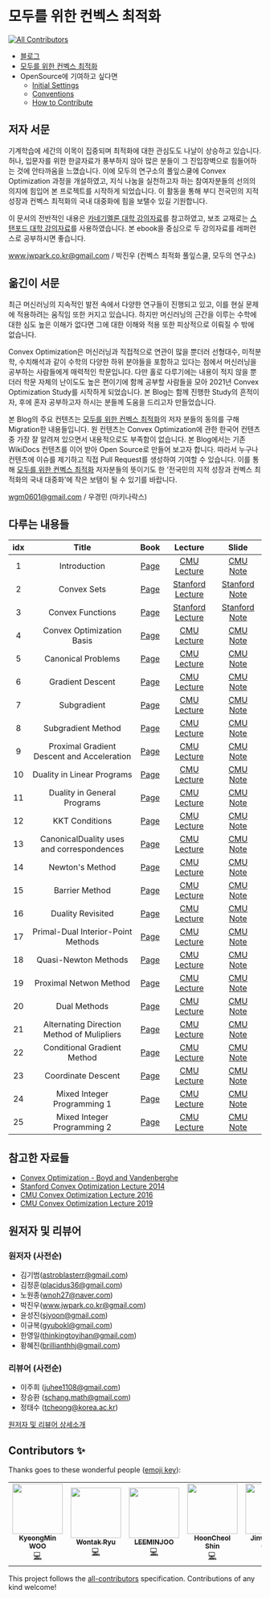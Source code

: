 # 모두를 위한 컨벡스 최적화
<!-- ALL-CONTRIBUTORS-BADGE:START - Do not remove or modify this section -->
[![All Contributors](https://img.shields.io/badge/all_contributors-7-orange.svg?style=flat-square)](#contributors-)
<!-- ALL-CONTRIBUTORS-BADGE:END -->

- [블로그](<https://convex-optimization-for-all.github.io/>)
- [모두를 위한 컨벡스 최적화](<https://wikidocs.net/book/1896>)
- OpenSource에 기여하고 싶다면
  - [Initial Settings](<https://convex-optimization-for-all.github.io/contribution/2021/01/27/initial_settings/>)
  - [Conventions](<https://convex-optimization-for-all.github.io/contribution/2021/02/03/conventions/>)
  - [How to Contribute](<https://convex-optimization-for-all.github.io/contribution/2021/01/27/how_to_contribute/>)

## 저자 서문

기계학습에 세간의 이목이 집중되며 최적화에 대한 관심도도 나날이 상승하고 있습니다. 허나, 입문자를 위한 한글자료가 풍부하지 않아 많은 분들이 그 진입장벽으로 힘들어하는 것에 안타까움을 느꼈습니다. 이에 모두의 연구소의 풀잎스쿨에 Convex Optimization 과정을 개설하였고, 지식 나눔을 실천하고자 하는 참여자분들의 선의의 의지에 힘입어 본 프로젝트를 시작하게 되었습니다. 이 활동을 통해 부디 전국민의 지적 성장과 컨벡스 최적화의 국내 대중화에 힘을 보탤수 있길 기원합니다.

이 문서의 전반적인 내용은 [카네기멜론 대학 강의자료](http://www.stat.cmu.edu/~ryantibs/convexopt-F16/)를 참고하였고, 보조 교재로는 [스탠포드 대학 강의자료](https://web.stanford.edu/~boyd/cvxbook/)를 사용하였습니다. 본 ebook을 중심으로 두 강의자료를 레퍼런스로 공부하시면 좋습니다.

www.jwpark.co.kr@gmail.com / 박진우 (컨벡스 최적화 풀잎스쿨, 모두의 연구소)

## 옮긴이 서문

최근 머신러닝의 지속적인 발전 속에서 다양한 연구들이 진행되고 있고, 이를 현실 문제에 적용하려는 움직임 또한 커지고 있습니다. 하지만 머신러닝의 근간을 이루는 수학에 대한 심도 높은 이해가 없다면 그에 대한 이해와 적용 또한 피상적으로 이뤄질 수 밖에 없습니다.

Convex Optimization은 머신러닝과 직접적으로 연관이 많을 뿐더러 선형대수, 미적분학, 수치해석과 같이 수학의 다양한 하위 분야들을 포함하고 있다는 점에서 머신러닝을 공부하는 사람들에게 매력적인 학문입니다. 다만 홀로 다루기에는 내용이 적지 않을 뿐더러 학문 자체의 난이도도 높은 편이기에 함께 공부할 사람들을 모아 2021년 Convex Optimization Study를 시작하게 되었습니다. 본 Blog는 함께 진행한 Study의 흔적이자, 후에 혼자 공부하고자 하시는 분들께 도움을 드리고자 만들었습니다.

본 Blog의 주요 컨텐츠는 [모두를 위한 컨벡스 최적화](<https://wikidocs.net/book/1896>)의 저자 분들의 동의를 구해 Migration한 내용들입니다. 원 컨텐츠는 Convex Optimization에 관한 한국어 컨텐츠 중 가장 잘 알려져 있으면서 내용적으로도 부족함이 없습니다. 본 Blog에서는 기존 WikiDocs 컨텐츠를 이어 받아 Open Source로 만들어 보고자 합니다. 따라서 누구나 컨텐츠에 이슈를 제기하고 직접 Pull Request를 생성하여 기여할 수 있습니다. 이를 통해 [모두를 위한 컨벡스 최적화](<https://wikidocs.net/book/1896>) 저자분들의 뜻이기도 한 '전국민의 지적 성장과 컨벡스 최적화의 국내 대중화'에 작은 보탬이 될 수 있기를 바랍니다.

wgm0601@gmail.com / 우경민 (마키나락스)


## 다루는 내용들

| idx | Title | Book | Lecture | Slide |
|:---:|:---:|:---:|:---:|:---:|
| 1 | Introduction | [Page](<https://wikidocs.net/17202>)  | [CMU Lecture](<https://www.youtube.com/watch?v=XFKBNJ14UmY&ab_channel=RyanT>)  | [CMU Note](<http://www.stat.cmu.edu/~ryantibs/convexopt-F16/lectures/intro.pdf>)  |
| 2 | Convex Sets | [Page](<https://wikidocs.net/17370>)  | [Stanford Lecture](<https://www.youtube.com/watch?v=P3W_wFZ2kUo&list=PL3940DD956CDF0622&index=3&ab_channel=Stanford>)  | [Stanford Note](<https://web.stanford.edu/class/ee364a/lectures/sets.pdf>)  |
| 3 | Convex Functions | [Page](<https://wikidocs.net/17267>)  | [Stanford Lecture](<https://www.youtube.com/watch?v=kcOodzDGV4c&list=PL3940DD956CDF0622&index=4&ab_channel=Stanford>)  | [Stanford Note](<https://see.stanford.edu/materials/lsocoee364a/03ConvexFunctions.pdf>)  |
| 4 | Convex Optimization Basis | [Page](<https://wikidocs.net/18335>)  | [CMU Lecture](<https://www.youtube.com/watch?v=Gij3dlqLUN8&list=PLjbUi5mgii6AVdvImLB9-Hako68p9MpIC&index=5&ab_channel=RyanT>)  | [CMU Note](<http://www.stat.cmu.edu/~ryantibs/convexopt-F16/lectures/convex-opt.pdf>)  |
| 5 | Canonical Problems | [Page](<https://wikidocs.net/17851>)  | [CMU Lecture](<http://www.stat.cmu.edu/~ryantibs/convexopt-F16/>)  | [CMU Note](<http://www.stat.cmu.edu/~ryantibs/convexopt-F16/>)  | 
| 6 | Gradient Descent | [Page](<https://wikidocs.net/18083>)  | [CMU Lecture](<http://www.stat.cmu.edu/~ryantibs/convexopt-F16/>)  | [CMU Note](<http://www.stat.cmu.edu/~ryantibs/convexopt-F16/>)  |
| 7 | Subgradient | [Page](<https://wikidocs.net/18714>)  | [CMU Lecture](<http://www.stat.cmu.edu/~ryantibs/convexopt-F16/>)  | [CMU Note](<http://www.stat.cmu.edu/~ryantibs/convexopt-F16/>)  |
| 8 | Subgradient Method | [Page](<https://wikidocs.net/18952>)  | [CMU Lecture](<http://www.stat.cmu.edu/~ryantibs/convexopt-F16/>)  | [CMU Note](<http://www.stat.cmu.edu/~ryantibs/convexopt-F16/>)  |
| 9 | Proximal Gradient Descent and Acceleration | [Page](<https://wikidocs.net/19031>)  | [CMU Lecture](<http://www.stat.cmu.edu/~ryantibs/convexopt-F16/>)  | [CMU Note](<http://www.stat.cmu.edu/~ryantibs/convexopt-F16/>)  |
| 10 | Duality in Linear Programs | [Page](<https://wikidocs.net/19932>)  | [CMU Lecture](<http://www.stat.cmu.edu/~ryantibs/convexopt-F16/>)  | [CMU Note](<http://www.stat.cmu.edu/~ryantibs/convexopt-F16/>)  | 
| 11 | Duality in General Programs | [Page](<https://wikidocs.net/20582>)  | [CMU Lecture](<http://www.stat.cmu.edu/~ryantibs/convexopt-F16/>)  | [CMU Note](<http://www.stat.cmu.edu/~ryantibs/convexopt-F16/>)  | 
| 12 | KKT Conditions | [Page](<https://wikidocs.net/20948>)  | [CMU Lecture](<http://www.stat.cmu.edu/~ryantibs/convexopt-F16/>)  | [CMU Note](<http://www.stat.cmu.edu/~ryantibs/convexopt-F16/>)  | 
| 13 | CanonicalDuality uses and correspondences | [Page](<https://wikidocs.net/20949>)  | [CMU Lecture](<http://www.stat.cmu.edu/~ryantibs/convexopt-F16/>)  | [CMU Note](<http://www.stat.cmu.edu/~ryantibs/convexopt-F16/>)  |
| 14 | Newton's Method | [Page](<https://wikidocs.net/21007>)  | [CMU Lecture](<http://www.stat.cmu.edu/~ryantibs/convexopt-F16/>)  | [CMU Note](<http://www.stat.cmu.edu/~ryantibs/convexopt-F16/>)  |
| 15 | Barrier Method | [Page](<https://wikidocs.net/21297>)  | [CMU Lecture](<http://www.stat.cmu.edu/~ryantibs/convexopt-F16/>)  | [CMU Note](<http://www.stat.cmu.edu/~ryantibs/convexopt-F16/>)  |
| 16 | Duality Revisited | [Page](<https://wikidocs.net/21643>)  | [CMU Lecture](<http://www.stat.cmu.edu/~ryantibs/convexopt-F16/>)  | [CMU Note](<http://www.stat.cmu.edu/~ryantibs/convexopt-F16/>)  |
| 17 | Primal-Dual Interior-Point Methods | [Page](<https://wikidocs.net/17851>)  | [CMU Lecture](<http://www.stat.cmu.edu/~ryantibs/convexopt-F16/>)  | [CMU Note](<http://www.stat.cmu.edu/~ryantibs/convexopt-F16/>)  |
| 18 | Quasi-Newton Methods | [Page](<https://wikidocs.net/21979>)  | [CMU Lecture](<http://www.stat.cmu.edu/~ryantibs/convexopt-F16/>)  | [CMU Note](<http://www.stat.cmu.edu/~ryantibs/convexopt-F16/>)  |
| 19 | Proximal Netwon Method | [Page](<https://wikidocs.net/22424>)  | [CMU Lecture](<http://www.stat.cmu.edu/~ryantibs/convexopt-F16/>)  | [CMU Note](<http://www.stat.cmu.edu/~ryantibs/convexopt-F16/>)  | 
| 20 | Dual Methods | [Page](<https://wikidocs.net/22602>)  | [CMU Lecture](<http://www.stat.cmu.edu/~ryantibs/convexopt-F16/>)  | [CMU Note](<http://www.stat.cmu.edu/~ryantibs/convexopt-F16/>)  | 
| 21 | Alternating Direction Method of Mulipliers | [Page](<https://wikidocs.net/22687>)  | [CMU Lecture](<http://www.stat.cmu.edu/~ryantibs/convexopt-F16/>)  | [CMU Note](<http://www.stat.cmu.edu/~ryantibs/convexopt-F16/>)  |
| 22 | Conditional Gradient Method | [Page](<https://wikidocs.net/22688>)  | [CMU Lecture](<http://www.stat.cmu.edu/~ryantibs/convexopt-F16/>)  | [CMU Note](<http://www.stat.cmu.edu/~ryantibs/convexopt-F16/>)  |
| 23 | Coordinate Descent | [Page](<https://wikidocs.net/23359>)  | [CMU Lecture](<http://www.stat.cmu.edu/~ryantibs/convexopt-F16/>)  | [CMU Note](<http://www.stat.cmu.edu/~ryantibs/convexopt-F16/>)  |
| 24 | Mixed Integer Programming 1 | [Page](<https://wikidocs.net/23447>)  | [CMU Lecture](<http://www.stat.cmu.edu/~ryantibs/convexopt-F16/>)  | [CMU Note](<http://www.stat.cmu.edu/~ryantibs/convexopt-F16/>)  |
| 25 | Mixed Integer Programming 2 | [Page](<https://wikidocs.net/23718>)  | [CMU Lecture](<http://www.stat.cmu.edu/~ryantibs/convexopt-F16/>)  | [CMU Note](<http://www.stat.cmu.edu/~ryantibs/convexopt-F16/>)  |

## 참고한 자료들

- [Convex Optimization - Boyd and Vandenberghe](<https://web.stanford.edu/~boyd/cvxbook/>)
- [Stanford Convex Optimization Lecture 2014](<https://www.youtube.com/playlist?list=PL3940DD956CDF0622>)
- [CMU Convex Optimization Lecture 2016](<http://www.stat.cmu.edu/~ryantibs/convexopt-F16/>)
- [CMU Convex Optimization Lecture 2019](<http://www.stat.cmu.edu/~ryantibs/convexopt/>)

## 원저자 및 리뷰어

### 원저자 (사전순)

- 김기범(astroblasterr@gmail.com)
- 김정훈(placidus36@gmail.com)
- 노원종(wnoh27@naver.com)
- 박진우(www.jwpark.co.kr@gmail.com)
- 윤성진(sjyoon@gmail.com)
- 이규복(gyubokl@gmail.com)
- 한영일(thinkingtoyihan@gmail.com)
- 황혜진(brillianthhj@gmail.com)

### 리뷰어 (사전순)

- 이주희 (juhee1108@gmail.com)
- 장승환 (schang.math@gmail.com)
- 정태수 (tcheong@korea.ac.kr)

[원저자 및 리뷰어 상세소개](<https://wikidocs.net/17197>)

## Contributors ✨

Thanks goes to these wonderful people ([emoji key](https://allcontributors.org/docs/en/emoji-key)):

<!-- ALL-CONTRIBUTORS-LIST:START - Do not remove or modify this section -->
<!-- prettier-ignore-start -->
<!-- markdownlint-disable -->
<table>
  <tr>
    <td align="center"><a href="http://www.linkedin.com/in/enfow"><img src="https://avatars.githubusercontent.com/u/31348169?v=4?s=100" width="100px;" alt=""/><br /><sub><b>KyeongMin WOO</b></sub></a><br /><a href="https://github.com/convex-optimization-for-all/convex-optimization-for-all.github.io/commits?author=enfow" title="Code">💻</a></td>
    <td align="center"><a href="https://github.com/RRoundTable"><img src="https://avatars.githubusercontent.com/u/27891090?v=4?s=100" width="100px;" alt=""/><br /><sub><b>Wontak Ryu</b></sub></a><br /><a href="https://github.com/convex-optimization-for-all/convex-optimization-for-all.github.io/commits?author=RRoundTable" title="Code">💻</a></td>
    <td align="center"><a href="https://github.com/LEEMINJOO"><img src="https://avatars.githubusercontent.com/u/42792260?v=4?s=100" width="100px;" alt=""/><br /><sub><b>LEEMINJOO</b></sub></a><br /><a href="https://github.com/convex-optimization-for-all/convex-optimization-for-all.github.io/commits?author=LEEMINJOO" title="Code">💻</a></td>
    <td align="center"><a href="https://github.com/hunhoon21"><img src="https://avatars.githubusercontent.com/u/36983960?v=4?s=100" width="100px;" alt=""/><br /><sub><b>HoonCheol Shin</b></sub></a><br /><a href="https://github.com/convex-optimization-for-all/convex-optimization-for-all.github.io/commits?author=hunhoon21" title="Code">💻</a></td>
    <td align="center"><a href="https://github.com/curt-park/"><img src="https://avatars.githubusercontent.com/u/14961526?v=4?s=100" width="100px;" alt=""/><br /><sub><b>Jinwoo Park (Curt)</b></sub></a><br /><a href="https://github.com/convex-optimization-for-all/convex-optimization-for-all.github.io/commits?author=Curt-Park" title="Code">💻</a></td>
    <td align="center"><a href="https://github.com/YoungJaeChoung"><img src="https://avatars.githubusercontent.com/u/29696891?v=4?s=100" width="100px;" alt=""/><br /><sub><b>YoungJaeChoung</b></sub></a><br /><a href="https://github.com/convex-optimization-for-all/convex-optimization-for-all.github.io/commits?author=YoungJaeChoung" title="Code">💻</a></td>
    <td align="center"><a href="https://github.com/isingmodel"><img src="https://avatars.githubusercontent.com/u/31462012?v=4?s=100" width="100px;" alt=""/><br /><sub><b>Kibum Fred Kim</b></sub></a><br /><a href="https://github.com/convex-optimization-for-all/convex-optimization-for-all.github.io/commits?author=isingmodel" title="Code">💻</a></td>
  </tr>
</table>

<!-- markdownlint-restore -->
<!-- prettier-ignore-end -->

<!-- ALL-CONTRIBUTORS-LIST:END -->

This project follows the [all-contributors](https://github.com/all-contributors/all-contributors) specification. Contributions of any kind welcome!
